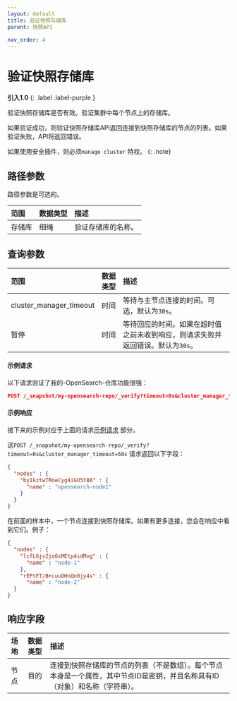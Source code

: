 ```yaml
---
layout: default
title: 验证快照存储库
parent: 快照API

nav_order: 4
---
```


# 验证快照存储库
**引入1.0**
{: .label .label-purple }

验证快照存储库是否有效。验证集群中每个节点上的存储库。

如果验证成功，则验证快照存储库API返回连接到快照存储库的节点的列表。如果验证失败，API将返回错误。

如果使用安全插件，则必须`manage cluster` 特权。
{: .note}

## 路径参数

路径参数是可选的。

| 范围| 数据类型| 描述| 
:--- | :--- | :---
| 存储库| 细绳| 验证存储库的名称。|

## 查询参数

| 范围| 数据类型| 描述| 
:--- | :--- | :---
| cluster_manager_timeout| 时间| 等待与主节点连接的时间。可选，默认为`30s`。|
| 暂停| 时间| 等待回应的时间。如果在超时值之前未收到响应，则请求失败并返回错误。默认为`30s`。|

#### 示例请求

以下请求验证了我的-OpenSearch-仓库功能很强：

````json
POST /_snapshot/my-opensearch-repo/_verify?timeout=0s&cluster_manager_timeout=50s
````

#### 示例响应

接下来的示例对应于上面的请求[示例请求](#example-request) 部分。

这`POST /_snapshot/my-opensearch-repo/_verify?timeout=0s&cluster_manager_timeout=50s` 请求返回以下字段：

````json
{
  "nodes" : {
    "by1kztwTRoeCyg4iGU5Y8A" : {
      "name" : "opensearch-node1"
    }
  }
}
````

在前面的样本中，一个节点连接到快照存储库。如果有更多连接，您会在响应中看到它们。例子：

````json
{
  "nodes" : {
    "lcfL6jv2jo6sMEtp4idMvg" : {
      "name" : "node-1"
    },
    "rEPtFT/B+cuuOHnQn0jy4s" : {
      "name" : "node-2"
  }
}
````

## 响应字段

| 场地| 数据类型| 描述| 
:--- | :--- | :---
| 节点| 目的| 连接到快照存储库的节点的列表（不是数组）。每个节点本身是一个属性，其中节点ID是密钥，并且名称具有ID（对象）和名称（字符串）。

